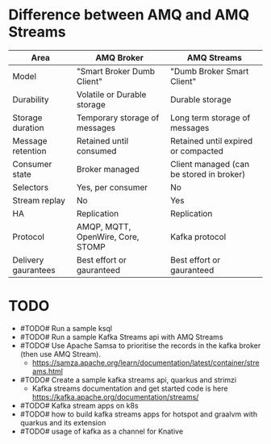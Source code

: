 # Difference between AMQ and AMQ Streams
|Area|AMQ Broker|AMQ Streams|
|----|----|----|
|Model|"Smart Broker Dumb Client"|"Dumb Broker Smart Client"|
|Durability|Volatile or Durable storage|Durable storage|
|Storage duration|Temporary storage of messages|Long term storage of messages|
|Message retention|Retained until consumed|Retained until expired or compacted|
|Consumer state|Broker managed|Client managed (can be stored in broker)|
|Selectors|Yes, per consumer|No|
|Stream replay|No|Yes|
|HA|Replication|Replication|
|Protocol|AMQP, MQTT, OpenWire, Core, STOMP|Kafka protocol|
|Delivery gaurantees|Best effort or gauranteed |Best effort or gauranteed|

# TODO
* #TODO# Run a sample ksql
* #TODO# Run a sample Kafka Streams api with AMQ Streams
* #TODO# Use Apache Samsa to prioritise the records in the kafka broker (then use AMQ Stream).
  * https://samza.apache.org/learn/documentation/latest/container/streams.html
* #TODO# Create a sample kafka streams api, quarkus and strimzi
  * Kafka streams documentation and get started code is here https://kafka.apache.org/documentation/streams/
* #TODO# Kafka stream apps on k8s
* #TODO# how to build kafka streams apps for hotspot and graalvm with quarkus and its extension
* #TODO# usage of kafka as a channel for Knative